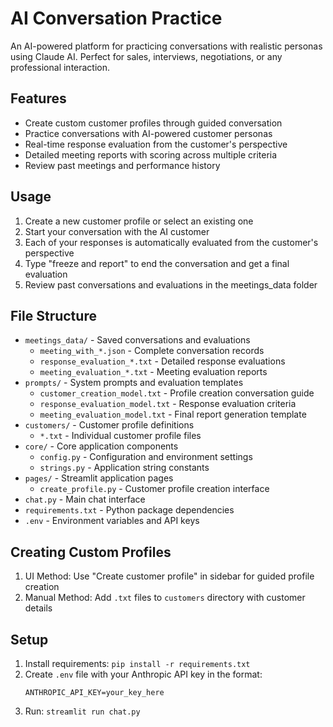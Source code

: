 # AI Conversation Practice

An AI-powered platform for practicing conversations with realistic personas using Claude AI. Perfect for sales, interviews, negotiations, or any professional interaction.

## Features

- Create custom customer profiles through guided conversation
- Practice conversations with AI-powered customer personas
- Real-time response evaluation from the customer's perspective
- Detailed meeting reports with scoring across multiple criteria
- Review past meetings and performance history

## Usage

1. Create a new customer profile or select an existing one
2. Start your conversation with the AI customer
3. Each of your responses is automatically evaluated from the customer's perspective
4. Type "freeze and report" to end the conversation and get a final evaluation
5. Review past conversations and evaluations in the meetings_data folder

## File Structure

- `meetings_data/` - Saved conversations and evaluations
  - `meeting_with_*.json` - Complete conversation records
  - `response_evaluation_*.txt` - Detailed response evaluations
  - `meeting_evaluation_*.txt` - Meeting evaluation reports
- `prompts/` - System prompts and evaluation templates
  - `customer_creation_model.txt` - Profile creation conversation guide
  - `response_evaluation_model.txt` - Response evaluation criteria
  - `meeting_evaluation_model.txt` - Final report generation template
- `customers/` - Customer profile definitions
  - `*.txt` - Individual customer profile files
- `core/` - Core application components
  - `config.py` - Configuration and environment settings
  - `strings.py` - Application string constants
- `pages/` - Streamlit application pages
  - `create_profile.py` - Customer profile creation interface
- `chat.py` - Main chat interface
- `requirements.txt` - Python package dependencies
- `.env` - Environment variables and API keys

## Creating Custom Profiles

1. UI Method: Use "Create customer profile" in sidebar for guided profile creation
2. Manual Method: Add `.txt` files to `customers` directory with customer details

## Setup

1. Install requirements: `pip install -r requirements.txt`
2. Create `.env` file with your Anthropic API key in the format:
   ```
   ANTHROPIC_API_KEY=your_key_here
   ```
3. Run: `streamlit run chat.py`